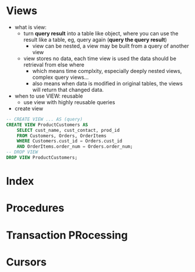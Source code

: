 # Views

- what is view:
  - turn **query result** into a table like object, where you can use the result like a table, eg, query again (**query the query result**)
    - view can be nested, a view may be built from a query of another view
  - view stores no data, each time view is used the data should be retrieval from else where
    - which means time complxity, especially deeply nested views, complex query views...
    - also means when data is modified in original tables, the views will return that changed data.
- when to use VIEW: reusable
  - use view with highly reusable queries
- create view

```SQL
-- CREATE VIEW ... AS (query)
CREATE VIEW ProductCustomers AS
    SELECT cust_name, cust_contact, prod_id
    FROM Customers, Orders, OrderItems
    WHERE Customers.cust_id = Orders.cust_id
    AND OrderItems.order_num = Orders.order_num;
-- DROP VIEW
DROP VIEW ProductCustomers;

```

# Index

# Procedures

# Transaction PRocessing

# Cursors
